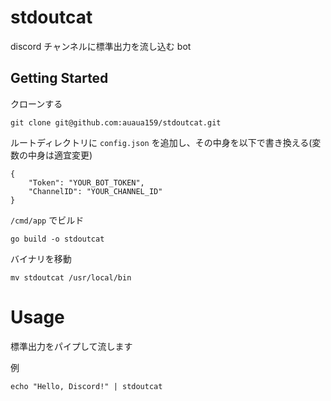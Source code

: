 # stdoutcat
discord チャンネルに標準出力を流し込む bot
## Getting Started
クローンする

```
git clone git@github.com:auaua159/stdoutcat.git
```

ルートディレクトリに `config.json` を追加し、その中身を以下で書き換える(変数の中身は適宜変更)

```
{
    "Token": "YOUR_BOT_TOKEN",
    "ChannelID": "YOUR_CHANNEL_ID"
}
```
`/cmd/app` でビルド
```
go build -o stdoutcat
```
バイナリを移動
```
mv stdoutcat /usr/local/bin
```

# Usage
標準出力をパイプして流します

例
```
echo "Hello, Discord!" | stdoutcat
```